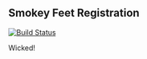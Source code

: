 ## Smokey Feet Registration

[![Build Status](https://travis-ci.org/smokeyfeet/smokeyfeet-registration.svg?branch=master)](https://travis-ci.org/smokeyfeet/smokeyfeet-registration)

Wicked!
